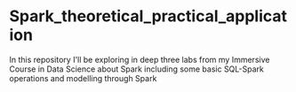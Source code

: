 # Spark_theoretical_practical_application

In this repository I'll be exploring in deep three labs from my Immersive Course in Data Science about Spark including some basic SQL-Spark operations and modelling through Spark
